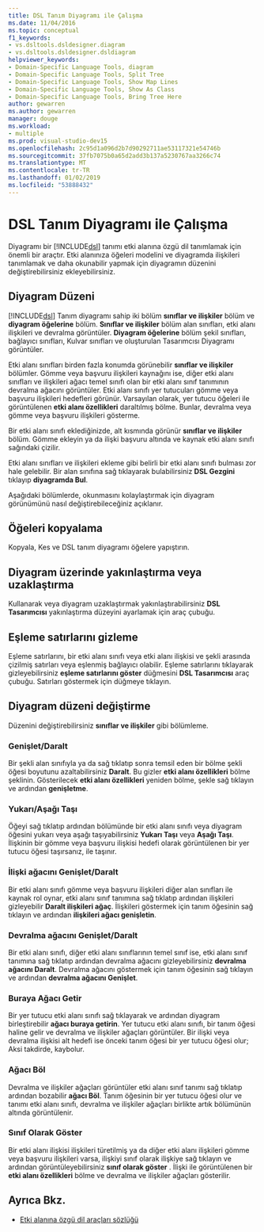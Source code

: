 ```yaml
---
title: DSL Tanım Diyagramı ile Çalışma
ms.date: 11/04/2016
ms.topic: conceptual
f1_keywords:
- vs.dsltools.dsldesigner.diagram
- vs.dsltools.dsldesigner.dsldiagram
helpviewer_keywords:
- Domain-Specific Language Tools, diagram
- Domain-Specific Language Tools, Split Tree
- Domain-Specific Language Tools, Show Map Lines
- Domain-Specific Language Tools, Show As Class
- Domain-Specific Language Tools, Bring Tree Here
author: gewarren
ms.author: gewarren
manager: douge
ms.workload:
- multiple
ms.prod: visual-studio-dev15
ms.openlocfilehash: 2c95d1a096d2b7d90292711ae53117321e54746b
ms.sourcegitcommit: 37fb7075b0a65d2add3b137a5230767aa3266c74
ms.translationtype: MT
ms.contentlocale: tr-TR
ms.lasthandoff: 01/02/2019
ms.locfileid: "53888432"
---
```

# <a name="working-with-the-dsl-definition-diagram"></a>DSL Tanım Diyagramı ile Çalışma
Diyagramı bir [!INCLUDE[dsl](../modeling/includes/dsl_md.md)] tanımı etki alanına özgü dil tanımlamak için önemli bir araçtır. Etki alanınıza öğeleri modelini ve diyagramda ilişkileri tanımlamak ve daha okunabilir yapmak için diyagramın düzenini değiştirebilirsiniz ekleyebilirsiniz.

## <a name="the-layout-of-the-diagram"></a>Diyagram Düzeni
 [!INCLUDE[dsl](../modeling/includes/dsl_md.md)] Tanım diyagramı sahip iki bölüm **sınıflar ve ilişkiler** bölüm ve **diyagram öğelerine** bölüm. **Sınıflar ve ilişkiler** bölüm alan sınıfları, etki alanı ilişkileri ve devralma görüntüler. **Diyagram öğelerine** bölüm şekil sınıfları, bağlayıcı sınıfları, Kulvar sınıfları ve oluşturulan Tasarımcısı Diyagramı görüntüler.

 Etki alanı sınıfları birden fazla konumda görünebilir **sınıflar ve ilişkiler** bölümler. Gömme veya başvuru ilişkileri kaynağını ise, diğer etki alanı sınıfları ve ilişkileri ağacı temel sınıfı olan bir etki alanı sınıf tanımının devralma ağacını görüntüler. Etki alanı sınıfı yer tutucuları gömme veya başvuru ilişkileri hedefleri görünür. Varsayılan olarak, yer tutucu öğeleri ile görüntülenen **etki alanı özellikleri** daraltılmış bölme. Bunlar, devralma veya gömme veya başvuru ilişkileri gösterme.

 Bir etki alanı sınıfı eklediğinizde, alt kısmında görünür **sınıflar ve ilişkiler** bölüm. Gömme ekleyin ya da ilişki başvuru altında ve kaynak etki alanı sınıfı sağındaki çizilir.

 Etki alanı sınıfları ve ilişkileri ekleme gibi belirli bir etki alanı sınıfı bulması zor hale gelebilir. Bir alan sınıfına sağ tıklayarak bulabilirsiniz **DSL Gezgini** tıklayıp **diyagramda Bul**.

 Aşağıdaki bölümlerde, okunmasını kolaylaştırmak için diyagram görünümünü nasıl değiştirebileceğiniz açıklanır.

## <a name="copying-elements"></a>Öğeleri kopyalama
 Kopyala, Kes ve DSL tanım diyagramı öğelere yapıştırın.

## <a name="zooming-in-or-out-on-the-diagram"></a>Diyagram üzerinde yakınlaştırma veya uzaklaştırma
 Kullanarak veya diyagram uzaklaştırmak yakınlaştırabilirsiniz **DSL Tasarımcısı** yakınlaştırma düzeyini ayarlamak için araç çubuğu.

## <a name="hiding-map-lines"></a>Eşleme satırlarını gizleme
 Eşleme satırlarını, bir etki alanı sınıfı veya etki alanı ilişkisi ve şekli arasında çizilmiş satırları veya eşlenmiş bağlayıcı olabilir. Eşleme satırlarını tıklayarak gizleyebilirsiniz **eşleme satırlarını göster** düğmesini **DSL Tasarımcısı** araç çubuğu. Satırları göstermek için düğmeye tıklayın.

## <a name="changing-the-diagram-layout"></a>Diyagram düzeni değiştirme
 Düzenini değiştirebilirsiniz **sınıflar ve ilişkiler** gibi bölümleme.

### <a name="expandcollapse"></a>Genişlet/Daralt
 Bir şekli alan sınıfıyla ya da sağ tıklatıp sonra temsil eden bir bölme şekli öğesi boyutunu azaltabilirsiniz **Daralt**. Bu gizler **etki alanı özellikleri** bölme şeklinin. Gösterilecek **etki alanı özellikleri** yeniden bölme, şekle sağ tıklayın ve ardından **genişletme**.

### <a name="move-updown"></a>Yukarı/Aşağı Taşı
 Öğeyi sağ tıklatıp ardından bölümünde bir etki alanı sınıfı veya diyagram öğesini yukarı veya aşağı taşıyabilirsiniz **Yukarı Taşı** veya **Aşağı Taşı**. İlişkinin bir gömme veya başvuru ilişkisi hedefi olarak görüntülenen bir yer tutucu öğesi taşırsanız, ile taşınır.

### <a name="expandcollapse-relationships-tree"></a>İlişki ağacını Genişlet/Daralt
 Bir etki alanı sınıfı gömme veya başvuru ilişkileri diğer alan sınıfları ile kaynak rol oynar, etki alanı sınıf tanımına sağ tıklatıp ardından ilişkileri gizleyebilir **Daralt ilişkileri ağaç**. İlişkileri göstermek için tanım öğesinin sağ tıklayın ve ardından **ilişkileri ağacı genişletin**.

### <a name="expandcollapse-inheritance-tree"></a>Devralma ağacını Genişlet/Daralt
 Bir etki alanı sınıfı, diğer etki alanı sınıflarının temel sınıf ise, etki alanı sınıf tanımına sağ tıklatıp ardından devralma ağacını gizleyebilirsiniz **devralma ağacını Daralt**. Devralma ağacını göstermek için tanım öğesinin sağ tıklayın ve ardından **devralma ağacını Genişlet**.

### <a name="bring-tree-here"></a>Buraya Ağacı Getir
 Bir yer tutucu etki alanı sınıfı sağ tıklayarak ve ardından diyagram birleştirebilir **ağacı buraya getirin**. Yer tutucu etki alanı sınıfı, bir tanım öğesi haline gelir ve devralma ve ilişkiler ağaçları görüntüler. Bir ilişki veya devralma ilişkisi alt hedefi ise önceki tanım öğesi bir yer tutucu öğesi olur; Aksi takdirde, kaybolur.

### <a name="split-tree"></a>Ağacı Böl
 Devralma ve ilişkiler ağaçları görüntüler etki alanı sınıf tanımı sağ tıklatıp ardından bozabilir **ağacı Böl**. Tanım öğesinin bir yer tutucu öğesi olur ve tanımı etki alanı sınıfı, devralma ve ilişkiler ağaçları birlikte artık bölümünün altında görüntülenir.

### <a name="show-as-class"></a>Sınıf Olarak Göster
 Bir etki alanı ilişkisi ilişkileri türetilmiş ya da diğer etki alanı ilişkileri gömme veya başvuru ilişkileri varsa, ilişkiyi sınıf olarak ilişkiye sağ tıklayın ve ardından görüntüleyebilirsiniz **sınıf olarak göster** . İlişki ile görüntülenen bir **etki alanı özellikleri** bölme ve devralma ve ilişkiler ağaçları gösterilir.

## <a name="see-also"></a>Ayrıca Bkz.

- [Etki alanına özgü dil araçları sözlüğü](https://msdn.microsoft.com/ca5e84cb-a315-465c-be24-76aa3df276aa)